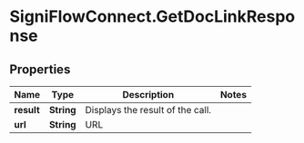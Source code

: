 # SigniFlowConnect.GetDocLinkResponse

## Properties

Name | Type | Description | Notes
------------ | ------------- | ------------- | -------------
**result** | **String** | Displays the result of the call. | 
**url** | **String** | URL | 


